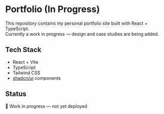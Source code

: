 # Portfolio (In Progress)

This repository contains my personal portfolio site built with React + TypeScript.  
Currently a work in progress — design and case studies are being added.

## Tech Stack
- React + Vite 
- TypeScript
- Tailwind CSS
- [shadcn/ui](https://ui.shadcn.com/) components

## Status
🚧 Work in progress — not yet deployed
